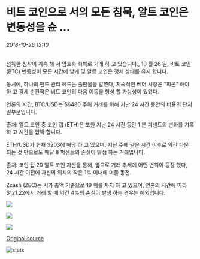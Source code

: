 # 비트 코인으로 서의 모든 침묵, 알트 코인은 변동성을 슌 ...

###### 2018-10-26 13:10

섬뜩한 침착이 계속 해 서 암호화 화폐로 거래 하 고 있습니다., 10 월 26 일, 비트 코인 (BTC) 변동성이 모든 시간에 낮게 및 알트 코인은 정체 상태를 유지 합니다.

동시에, 하나의 펀드 관리 헤드는 출판물을 말했다, 지속적인 베어 시장은 "피곤" 해야 하 고 강세 순환적은 비트 코인의 다음 이동을 형성 할 가능성이 있었다.

언론의 시간, BTC/USD는 $6480 주위 거래를 위해 지난 24 시간 동안의 비율의 단지 일부분입니다.

출처: 알트 코인 중 코인 캡 (ETH)은 또한 지난 24 시간 동안 1 분 퍼센트의 변화를 기록 하 고 시간을 압박 합니다.

ETH/USD가 현재 $203에 해당 하 고 있으며, 지난 주에 같은 시간 이후로 약간 다운 되는 것 만으로도 매달 8 퍼센트의 손실이 발생 하는 거래입니다.

출처: 코인 탑 20 알트 코인 자산을 통해, 옆으로 거래 추세에 어떤 변칙이 등장 했다, 24 시간 이전에 자신의 위치의 작은 1% 이내에 머물 동전.

Zcash (ZEC)는 시가 총액 기준으로 19 위를 차지 하 고 있으며, 언론의 시간에 따라 $121.22에서 거래 할 때 약간 4%의 손실이 발생 하는 경우는 예외입니다.

![](https://s3.cointelegraph.com/storage/uploads/view/cee659ef45e3c30982b785da98a6a050.png)

![](https://s3.cointelegraph.com/storage/uploads/view/25c13b96e0c8d7237e0d21d2517a9ca5.png)

![](https://s3.cointelegraph.com/storage/uploads/view/30398e078fa5c72235ea80d51b5df291.png)

[Original source](https://cointelegraph.com/news/all-quiet-on-the-crypto-front-as-bitcoin-altcoins-shun-volatility)

![stats](https://c.statcounter.com/11760860/0/a89fa40b/1/ "stats")